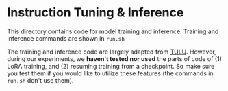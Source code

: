 # Instruction Tuning & Inference

This directory contains code for model training and inference. Training and inference commands are shown in `run.sh`

The training and inference code are largely adapted from [TULU](https://github.com/allenai/open-instruct). However, during our experiments, we **haven't tested nor used** the parts of code of (1) LoRA training, and (2) resuming training from a checkpoint. So make sure you test them if you would like to utilize these features (the commands in `run.sh` don't use them).
